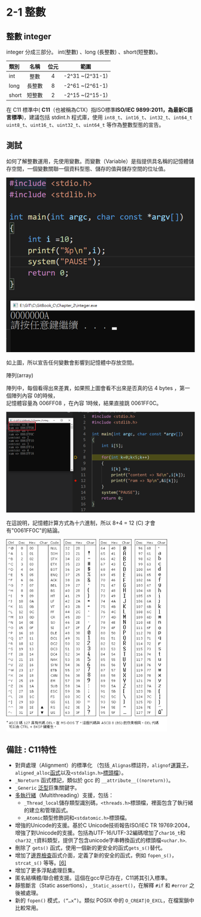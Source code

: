 # 2-1 整數

## 整數 integer

integer 分成三部分。 int\(整數\) 、long \(長整數\) 、short\(短整數\)。

| 類別 | 名稱 | 位元 | 範圍 |
| :--- | :---: | :---: | :---: |
| int  | 整數 | 4 | -2^31 ~\(2^31-1\) |
| long | 長整數 | 8 | -2^61 ~\(2^61-1\) |
| short | 短整數 | 2 | -2^15 ~\(2^15-1\) |

 在 C11 標準中\( **C11**（也被稱為C1X）指ISO標準**ISO/IEC 9899:2011，為最新C語言標準**\)，建議包括 stdint.h 程式庫，使用 `int8_t`、`int16_t`、`int32_t`、`int64_t` `uint8_t`、`uint16_t`、`uint32_t`、`uint64_t` 等作為整數型態的宣告。



## 測試

如何了解整數運用，先使用變數。而變數（Variable）是指提供具名稱的記憶體儲存空間，一個變數關聯一個資料型態、儲存的值與儲存空間的位址值。

![](../.gitbook/assets/image%20%2814%29.png)

如上圖，所以宣告任何變數會影響到記憶體中存放空間。

陣列\(array\)

陣列中，每個看得出來差異，如果照上圖會看不出來是否真的佔 4 bytes ，第一個陣列內容 0的時候，  
記憶體容量為 006FF08 ，在內容 1時候，結果直接跳 0061FF0C。

![&#x9663;&#x5217;](../.gitbook/assets/image%20%2817%29.png)

在這說明，記憶體計算方式為十六進制，所以 8+4 = 12 \(C\) 才會有"0061FF0C"的結論。

![ASCii &#x8868;&#x683C;](../.gitbook/assets/image%20%2818%29.png)

## 備註 : C11特性

* 對齊處理（Alignment）的標準化 （包括`_Alignas`標誌符，`alignof`[運算子](https://zh.wikipedia.org/wiki/%E8%BF%90%E7%AE%97%E7%AC%A6)，`aligned_alloc`[函式](https://zh.wikipedia.org/wiki/%E5%87%BD%E6%95%B0)以及`<stdalign.h>`[標頭檔](https://zh.wikipedia.org/wiki/%E5%A4%B4%E6%96%87%E4%BB%B6)）。
* `_Noreturn` 函式標記，類似於 gcc 的 `__attribute__((noreturn))`。
* `_Generic` [泛型](https://zh.wikipedia.org/wiki/%E6%B3%9B%E5%9E%8B)巨集關鍵字。
* [多執行緒](https://zh.wikipedia.org/wiki/%E5%A4%9A%E7%BA%BF%E7%A8%8B)（Multithreading）支援，包括：
  * `_Thread_local`儲存類型識別碼，`<threads.h>`標頭檔，裡面包含了執行緒的建立和管理函式。
  * `_Atomic`類型修飾詞和`<stdatomic.h>`標頭檔。
* 增強的Unicode的支援。基於C Unicode技術報告ISO/IEC TR 19769:2004，增強了對Unicode的支援。包括為UTF-16/UTF-32編碼增加了`char16_t`和`char32_t`資料類型，提供了包含unicode字串轉換函式的標頭檔`<uchar.h>`.
* 刪除了 `gets()` 函式，使用一個新的更安全的函式`gets_s()`替代。
* 增加了[邊界檢查](https://zh.wikipedia.org/wiki/%E8%BE%B9%E7%95%8C%E6%A3%80%E6%9F%A5)函式介面，定義了新的安全的函式，例如 `fopen_s()`，`strcat_s()` 等等。[\[6\]](https://zh.wikipedia.org/wiki/C11#cite_note-N1570-K-6)
* 增加了更多浮點處理巨集。
* 匿名結構體/聯合體支援。這個在gcc早已存在，C11將其引入標準。
* 靜態斷言（Static assertions），`_Static_assert()`，在解釋 `#if` 和 `#error` 之後被處理。
* 新的 `fopen()` 模式，`(“…x”)`。類似 POSIX 中的 `O_CREAT|O_EXCL`，在檔案鎖中比較常用。



